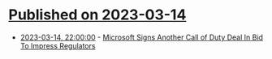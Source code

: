 # [Published on 2023-03-14](index.md)

* [2023-03-14, 22:00:00](https://games.slashdot.org/story/23/03/14/215240/microsoft-signs-another-call-of-duty-deal-in-bid-to-impress-regulators?utm_source=rss1.0mainlinkanon&utm_medium=feed) - [Microsoft Signs Another Call of Duty Deal In Bid To Impress Regulators](https://games.slashdot.org/story/23/03/14/215240/microsoft-signs-another-call-of-duty-deal-in-bid-to-impress-regulators?utm_source=rss1.0mainlinkanon&utm_medium=feed)

